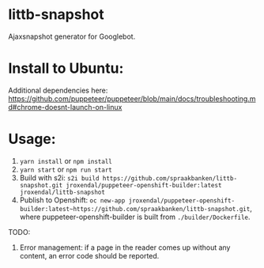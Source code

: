 # littb-snapshot

Ajaxsnapshot generator for Googlebot. 

# Install to Ubuntu:
Additional dependencies here:
https://github.com/puppeteer/puppeteer/blob/main/docs/troubleshooting.md#chrome-doesnt-launch-on-linux

# Usage: 
1. `yarn install` or `npm install`
2. `yarn start` or `npm run start`
3. Build with s2i: `s2i build https://github.com/spraakbanken/littb-snapshot.git jroxendal/puppeteer-openshift-builder:latest jroxendal/littb-snapshot`
4. Publish to Openshift: `oc new-app jroxendal/puppeteer-openshift-builder:latest~https://github.com/spraakbanken/littb-snapshot.git`, where puppeteer-openshift-builder is built from `./builder/Dockerfile`. 

TODO:
1. Error management: if a page in the reader comes up without any content, an error code should be reported. 

